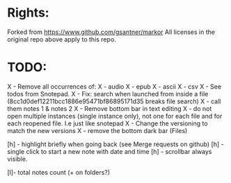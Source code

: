 # Rights:
Forked from https://www.github.com/gsantner/markor
All licenses in the original repo above apply to this repo.

# TODO:
X - Remove all occurrences of:
X - audio
X - epub
X - ascii
X - csv
X - See todos from Snotepad.
X - Fix: search when launched from inside a file (8cc1d0def12211bcc1886e95471bf86895171d35 breaks file search)
X - call them notes 1 & notes 2
X - Remove bottom bar in text editing
X - do not open multiple instances (single instance only), not one for each file and for each reopened file. I.e just like snotepad
X - Change the versioning to match the new versions
X - remove the bottom dark bar (Files)

[h] - highlight briefly when going back (see Merge requests on github)
[h] - single click to start a new note with date and time
[h] - scrollbar always visible.

[l]- total notes count (+ on folders?)
